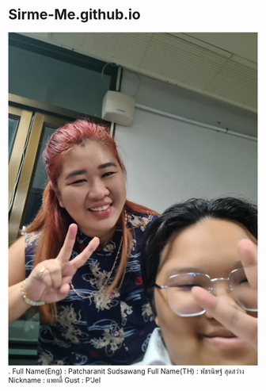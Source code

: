 # Sirme-Me.github.io
![alt text for screen readers](20231011_100013.jpg "Text to show on mouseover").
Full Name(Eng) : Patcharanit Sudsawang 
Full Name(TH) : พัชรนิษฐ์ สุดสว่าง
Nickname : แพทตี้
Gust : P'Jel

